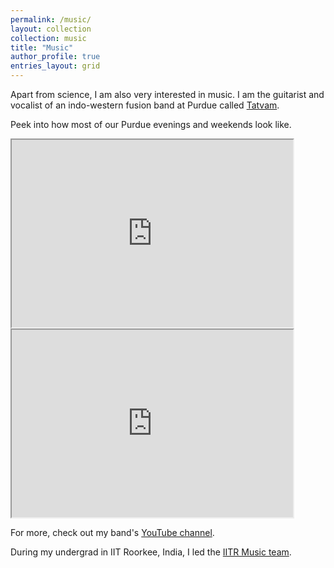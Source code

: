 ```yaml
---
permalink: /music/
layout: collection
collection: music
title: "Music"
author_profile: true
entries_layout: grid
---
```



Apart from science, I am also very interested in music. I am the guitarist and vocalist of an indo-western fusion band at Purdue called [Tatvam](https://www.facebook.com/TatvamPurdue/).

Peek into how most of our Purdue evenings and weekends look like.

<iframe width="450" height="300" src="https://www.youtube.com/watch?v=eCTJRunFqe0&list=PL8YKDyHtEeDIzmWbaFpf4LKCXRN8MKqMX&index=1" frameborde    r="0" allowfullscreen></iframe>

<br/>

<iframe width="450" height="300" src="https://www.youtube.com/watch?v=69kG1THiEnY" frameborde    r="0" allowfullscreen></iframe>

<br/>

For more, check out my band's <a href="https://www.youtube.com/channel/UCBlDeRAwAAP_SeVPqmVi_HQ">YouTube channel</a>.

During my undergrad in IIT Roorkee, India, I led the [IITR Music team](https://www.youtube.com/channel/UCUAm7WhqNFUytNPs6VaUK-Q).
